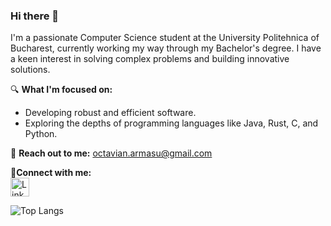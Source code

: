 ### Hi there 👋

I'm a passionate Computer Science student at the University Politehnica of Bucharest, currently
working my way through my Bachelor's degree. I have a keen interest in solving complex problems and
building innovative solutions.

🔍 **What I'm focused on:**
- Developing robust and efficient software.
- Exploring the depths of programming languages like Java, Rust, C, and Python.

📧 **Reach out to me:** [octavian.armasu@gmail.com](mailto:armasuoctavian@gmail.com)

<b>🔗Connect with me:</b><br>
<a href="https://www.linkedin.com/in/octavian-armasu-b55726281/">
  <img src="https://static-00.iconduck.com/assets.00/linkedin-icon-1024x1024-net2o24e.png" width="30" alt="LinkedIn">
</a>




![Top Langs](https://github-readme-stats.vercel.app/api/top-langs/?username=octavianarmasu&layout=compact&theme=default)


<!--
**octavianarmasu/octavianarmasu** is a ✨ _special_ ✨ repository because its `README.md` (this file) appears on your GitHub profile.

Here are some ideas to get you started:

- 🔭 I’m currently working on ...
- 🌱 I’m currently learning ...
- 👯 I’m looking to collaborate on ...
- 🤔 I’m looking for help with ...
- 💬 Ask me about ...
- 📫 How to reach me: ...
- 😄 Pronouns: ...
- ⚡ Fun fact: ...
-->
